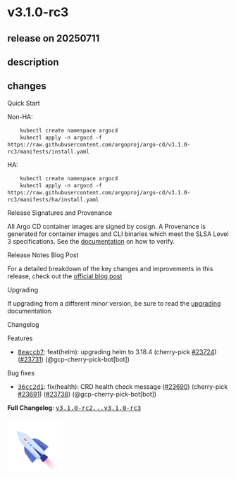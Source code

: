 # v3.1.0-rc3

## release on 20250711

## description

## changes

Quick Start

Non-HA:

        kubectl create namespace argocd
        kubectl apply -n argocd -f https://raw.githubusercontent.com/argoproj/argo-cd/v3.1.0-rc3/manifests/install.yaml

HA:

        kubectl create namespace argocd
        kubectl apply -n argocd -f https://raw.githubusercontent.com/argoproj/argo-cd/v3.1.0-rc3/manifests/ha/install.yaml

Release Signatures and Provenance

All Argo CD container images are signed by cosign. A Provenance is generated for container images and CLI binaries which meet the SLSA Level 3 specifications. See the <a href="https://argo-cd.readthedocs.io/en/stable/operator-manual/signed-release-assets" rel="nofollow">documentation</a> on how to verify.

Release Notes Blog Post

For a detailed breakdown of the key changes and improvements in this release, check out the <a href="https://blog.argoproj.io/announcing-argo-cd-v3-1-f4389bc783c8" rel="nofollow">official blog post</a>

Upgrading

If upgrading from a different minor version, be sure to read the <a href="https://argo-cd.readthedocs.io/en/stable/operator-manual/upgrading/overview/" rel="nofollow">upgrading</a> documentation.

Changelog

Features

* <a class="commit-link" data-hovercard-type="commit" data-hovercard-url="https://github.com/argoproj/argo-cd/commit/8eaccb7ea0431a2fcb6f5cb18cd582e14382ac1a/hovercard" href="https://github.com/argoproj/argo-cd/commit/8eaccb7ea0431a2fcb6f5cb18cd582e14382ac1a"><tt>8eaccb7</tt></a>: feat(helm): upgrading helm to 3.18.4 (cherry-pick <a class="issue-link js-issue-link" data-error-text="Failed to load title" data-id="3217314726" data-permission-text="Title is private" data-url="https://github.com/argoproj/argo-cd/issues/23724" data-hovercard-type="pull_request" data-hovercard-url="/argoproj/argo-cd/pull/23724/hovercard" href="https://github.com/argoproj/argo-cd/pull/23724">#23724</a>) (<a class="issue-link js-issue-link" data-error-text="Failed to load title" data-id="3218051610" data-permission-text="Title is private" data-url="https://github.com/argoproj/argo-cd/issues/23731" data-hovercard-type="pull_request" data-hovercard-url="/argoproj/argo-cd/pull/23731/hovercard" href="https://github.com/argoproj/argo-cd/pull/23731">#23731</a>) (@gcp-cherry-pick-bot[bot])

Bug fixes

* <a class="commit-link" data-hovercard-type="commit" data-hovercard-url="https://github.com/argoproj/argo-cd/commit/36cc2d1b86f1127a90a00f8e486e8e63d767d8ca/hovercard" href="https://github.com/argoproj/argo-cd/commit/36cc2d1b86f1127a90a00f8e486e8e63d767d8ca"><tt>36cc2d1</tt></a>: fix(health): CRD health check message (<a class="issue-link js-issue-link" data-error-text="Failed to load title" data-id="3212884649" data-permission-text="Title is private" data-url="https://github.com/argoproj/argo-cd/issues/23690" data-hovercard-type="issue" data-hovercard-url="/argoproj/argo-cd/issues/23690/hovercard" href="https://github.com/argoproj/argo-cd/issues/23690">#23690</a>) (cherry-pick <a class="issue-link js-issue-link" data-error-text="Failed to load title" data-id="3212904566" data-permission-text="Title is private" data-url="https://github.com/argoproj/argo-cd/issues/23691" data-hovercard-type="pull_request" data-hovercard-url="/argoproj/argo-cd/pull/23691/hovercard" href="https://github.com/argoproj/argo-cd/pull/23691">#23691</a>) (<a class="issue-link js-issue-link" data-error-text="Failed to load title" data-id="3219469836" data-permission-text="Title is private" data-url="https://github.com/argoproj/argo-cd/issues/23738" data-hovercard-type="pull_request" data-hovercard-url="/argoproj/argo-cd/pull/23738/hovercard" href="https://github.com/argoproj/argo-cd/pull/23738">#23738</a>) (@gcp-cherry-pick-bot[bot])

<strong>Full Changelog</strong>: <a class="commit-link" href="https://github.com/argoproj/argo-cd/compare/v3.1.0-rc2...v3.1.0-rc3"><tt>v3.1.0-rc2...v3.1.0-rc3</tt></a>

<a href="https://argoproj.github.io/cd/" rel="nofollow"><img src="https://raw.githubusercontent.com/argoproj/argo-site/master/content/pages/cd/gitops-cd.png" width="25%" style="max-width: 100%;"></a>

